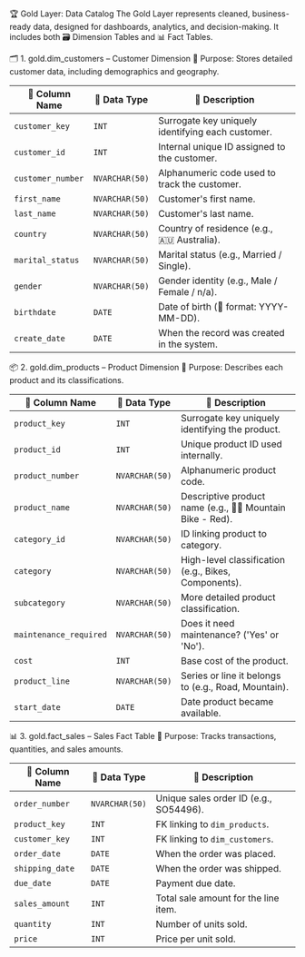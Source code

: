🏆 Gold Layer: Data Catalog
The Gold Layer represents cleaned, business-ready data, designed for dashboards, analytics, and decision-making. It includes both 🗃️ Dimension Tables and 📊 Fact Tables.

🗂️ 1. gold.dim_customers – Customer Dimension
🎯 Purpose: Stores detailed customer data, including demographics and geography.

| 🧱 Column Name    | 🧬 Data Type   | 📄 Description                                    |
| ----------------- | -------------- | ------------------------------------------------- |
| `customer_key`    | `INT`          | Surrogate key uniquely identifying each customer. |
| `customer_id`     | `INT`          | Internal unique ID assigned to the customer.      |
| `customer_number` | `NVARCHAR(50)` | Alphanumeric code used to track the customer.     |
| `first_name`      | `NVARCHAR(50)` | Customer's first name.                            |
| `last_name`       | `NVARCHAR(50)` | Customer's last name.                             |
| `country`         | `NVARCHAR(50)` | Country of residence (e.g., 🇦🇺 Australia).      |
| `marital_status`  | `NVARCHAR(50)` | Marital status (e.g., Married / Single).          |
| `gender`          | `NVARCHAR(50)` | Gender identity (e.g., Male / Female / n/a).      |
| `birthdate`       | `DATE`         | Date of birth (📅 format: YYYY-MM-DD).            |
| `create_date`     | `DATE`         | When the record was created in the system.        |



📦 2. gold.dim_products – Product Dimension
🎯 Purpose: Describes each product and its classifications.

| 🧱 Column Name         | 🧬 Data Type   | 📄 Description                                              |
| ---------------------- | -------------- | ----------------------------------------------------------- |
| `product_key`          | `INT`          | Surrogate key uniquely identifying the product.             |
| `product_id`           | `INT`          | Unique product ID used internally.                          |
| `product_number`       | `NVARCHAR(50)` | Alphanumeric product code.                                  |
| `product_name`         | `NVARCHAR(50)` | Descriptive product name (e.g., 🚴‍♂️ Mountain Bike - Red). |
| `category_id`          | `NVARCHAR(50)` | ID linking product to category.                             |
| `category`             | `NVARCHAR(50)` | High-level classification (e.g., Bikes, Components).        |
| `subcategory`          | `NVARCHAR(50)` | More detailed product classification.                       |
| `maintenance_required` | `NVARCHAR(50)` | Does it need maintenance? ('Yes' or 'No').                  |
| `cost`                 | `INT`          | Base cost of the product.                                   |
| `product_line`         | `NVARCHAR(50)` | Series or line it belongs to (e.g., Road, Mountain).        |
| `start_date`           | `DATE`         | Date product became available.                              |


📊 3. gold.fact_sales – Sales Fact Table
🎯 Purpose: Tracks transactions, quantities, and sales amounts.


| 🧱 Column Name  | 🧬 Data Type   | 📄 Description                         |
| --------------- | -------------- | -------------------------------------- |
| `order_number`  | `NVARCHAR(50)` | Unique sales order ID (e.g., SO54496). |
| `product_key`   | `INT`          | FK linking to `dim_products`.          |
| `customer_key`  | `INT`          | FK linking to `dim_customers`.         |
| `order_date`    | `DATE`         | When the order was placed.             |
| `shipping_date` | `DATE`         | When the order was shipped.            |
| `due_date`      | `DATE`         | Payment due date.                      |
| `sales_amount`  | `INT`          | Total sale amount for the line item.   |
| `quantity`      | `INT`          | Number of units sold.                  |
| `price`         | `INT`          | Price per unit sold.                   |
